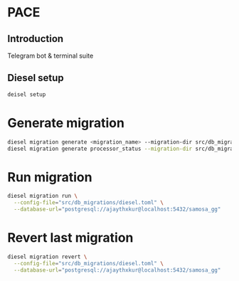 # PACE

## Introduction
Telegram bot & terminal suite

## Diesel setup
```sh
deisel setup
```

# Generate migration
```sh
diesel migration generate <migration_name> --migration-dir src/db_migrations/migrations 
diesel migration generate processor_status --migration-dir src/db_migrations/migrations 
```

# Run migration
```sh
diesel migration run \
  --config-file="src/db_migrations/diesel.toml" \
  --database-url="postgresql://ajaythxkur@localhost:5432/samosa_gg"
```

# Revert last migration
```sh
diesel migration revert \
  --config-file="src/db_migrations/diesel.toml" \
  --database-url="postgresql://ajaythxkur@localhost:5432/samosa_gg"
```


